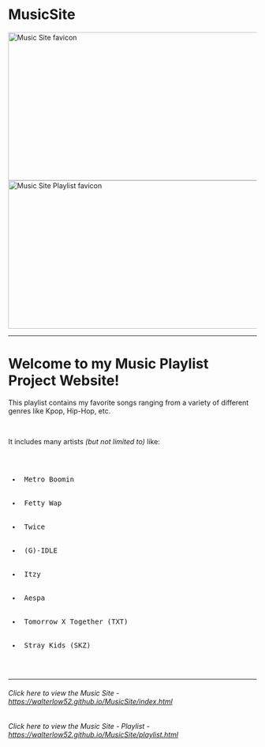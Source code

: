# MusicSite
<img src = "https://st.depositphotos.com/1000123/4290/i/950/depositphotos_42906467-stock-photo-electric-lighting-effect.jpg" alt = "Music Site favicon" title = "MusicSite" width = "800px" height = "300px">
<img src = "https://png.pngtree.com/thumb_back/fh260/background/20200520/pngtree-lightning-creative-texture-hand-painted-water-and-fire-background-image_335938.jpg" alt = "Music Site Playlist favicon" title = "Music Site - Playlist" width = "800px" height = "300px"> <br> <hr>

<h1> Welcome to my Music Playlist Project Website! </h1>
<p> This playlist contains my favorite songs ranging from a variety of different genres like Kpop, Hip-Hop, etc. </p> <br>
<p> It includes many artists <i> (but not limited to) </i> like: </p> <pre>
<ul> 
       <li> Metro Boomin </li>
       <li> Fetty Wap </li>
       <li> Twice </li>
       <li> (G)-IDLE </li>
       <li> Itzy </li>
       <li> Aespa </li>
       <li> Tomorrow X Together (TXT) </li>
       <li> Stray Kids (SKZ) </li>
</ul> </pre>

<hr>
<h6> Click here to view the Music Site -  <a href = "https://walterlow52.github.io/MusicSite/index.html"> https://walterlow52.github.io/MusicSite/index.html </a> </h6>
<h6> Click here to view the Music Site - Playlist - <a href = "https://walterlow52.github.io/MusicSite/playlist.html"> https://walterlow52.github.io/MusicSite/playlist.html </a> </h6>
